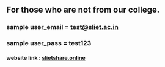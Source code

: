 ## For those who are not from our college.
### sample user_email = test@sliet.ac.in
### sample user_pass = test123

#### website link : <a href= "https://slietshare.online/">slietshare.online</a>
